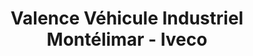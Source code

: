 ---
title: "Valence Véhicule Industriel Montélimar - Iveco"
url: /montelimar/valence-vehicule-industriel-montelimar-iveco/
shop: réparation de voitures
---